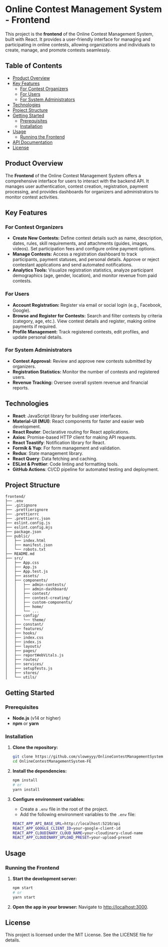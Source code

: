 # Online Contest Management System - Frontend

This project is the **frontend** of the Online Contest Management System, built with React. It provides a user-friendly interface for managing and participating in online contests, allowing organizations and individuals to create, manage, and promote contests seamlessly.

## Table of Contents

- [Product Overview](#product-overview)
- [Key Features](#key-features)
  - [For Contest Organizers](#for-contest-organizers)
  - [For Users](#for-users)
  - [For System Administrators](#for-system-administrators)
- [Technologies](#technologies)
- [Project Structure](#project-structure)
- [Getting Started](#getting-started)
  - [Prerequisites](#prerequisites)
  - [Installation](#installation)
- [Usage](#usage)
  - [Running the Frontend](#running-the-frontend)
- [API Documentation](#api-documentation)
- [License](#license)

## Product Overview

The **Frontend** of the Online Contest Management System offers a comprehensive interface for users to interact with the backend API. It manages user authentication, contest creation, registration, payment processing, and provides dashboards for organizers and administrators to monitor contest activities.

## Key Features

### For Contest Organizers

- **Create New Contests:** Define contest details such as name, description, dates, rules, skill requirements, and attachments (guides, images, videos). Set participation fees and configure online payment options.
- **Manage Contests:** Access a registration dashboard to track participants, payment statuses, and personal details. Approve or reject contestant applications and send automated notifications.
- **Analytics Tools:** Visualize registration statistics, analyze participant demographics (age, gender, location), and monitor revenue from paid contests.

### For Users

- **Account Registration:** Register via email or social login (e.g., Facebook, Google).
- **Browse and Register for Contests:** Search and filter contests by criteria (category, age, etc.). View contest details and register, making online payments if required.
- **Profile Management:** Track registered contests, edit profiles, and update personal details.

### For System Administrators

- **Contest Approval:** Review and approve new contests submitted by organizers.
- **Registration Statistics:** Monitor the number of contests and registered users.
- **Revenue Tracking:** Oversee overall system revenue and financial reports.

## Technologies

- **React**: JavaScript library for building user interfaces.
- **Material-UI (MUI)**: React components for faster and easier web development.
- **React Router**: Declarative routing for React applications.
- **Axios**: Promise-based HTTP client for making API requests.
- **React Toastify**: Notification library for React.
- **Formik & Yup**: For form management and validation.
- **Redux**: State management library.
- **React Query**: Data fetching and caching.
- **ESLint & Prettier**: Code linting and formatting tools.
- **GitHub Actions**: CI/CD pipeline for automated testing and deployment.

## Project Structure

```
frontend/
├── .env
├── .gitignore
├── .prettierignore
├── .prettierrc
├── .prettierrc.json
├── eslint.config.js
├── eslint.config.mjs
├── package.json
├── public/
│   ├── index.html
│   ├── manifest.json
│   └── robots.txt
├── README.md
├── src/
│   ├── App.css
│   ├── App.js
│   ├── App.test.js
│   ├── assets/
│   ├── components/
│   │   ├── admin-contests/
│   │   ├── admin-dashboard/
│   │   ├── contest/
│   │   ├── contest-creating/
│   │   ├── custom-components/
│   │   ├── home/
│   │   └── ...
│   ├── config/
│   │   └── theme/
│   ├── constant/
│   ├── features/
│   ├── hooks/
│   ├── index.css
│   ├── index.js
│   ├── layouts/
│   ├── pages/
│   ├── reportWebVitals.js
│   ├── routes/
│   ├── services/
│   ├── setupTests.js
│   ├── stores/
│   └── utils/
```

## Getting Started

### Prerequisites

- **Node.js** (v14 or higher)
- **npm** or **yarn**

### Installation

1. **Clone the repository:**

    ```bash
    git clone https://github.com/sloweyyy/OnlineContestManagementSystem-FE.git
    cd OnlineContestManagementSystem-FE
    ```

2. **Install the dependencies:**

    ```bash
    npm install
    # or
    yarn install
    ```

3. **Configure environment variables:**
    - Create a `.env` file in the root of the project.
    - Add the following environment variables to the `.env` file:

    ```bash
    REACT_APP_API_BASE_URL=http://localhost:5210/api
    REACT_APP_GOOGLE_CLIENT_ID=your-google-client-id
    REACT_APP_CLOUDINARY_CLOUD_NAME=your-cloudinary-cloud-name
    REACT_APP_CLOUDINARY_UPLOAD_PRESET=your-upload-preset
    ```

## Usage

### Running the Frontend

1. **Start the development server:**

    ```bash
    npm start
    # or
    yarn start
    ```

2. **Open the app in your browser:** Navigate to <http://localhost:3000>.

## License

This project is licensed under the MIT License. See the LICENSE file for details.
